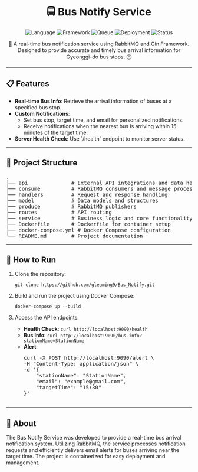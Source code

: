 <h1 align="center">🚍 Bus Notify Service</h1>
<p align="center">
    <img src="https://img.shields.io/badge/Language-Go-blue" alt="Language" />
    <img src="https://img.shields.io/badge/Framework-Gin-lightblue" alt="Framework" />
    <img src="https://img.shields.io/badge/Queue-RabbitMQ-orange" alt="Queue" />
    <img src="https://img.shields.io/badge/Deployment-Docker-yellow" alt="Deployment" />
    <img src="https://img.shields.io/badge/Status-Complete-green" alt="Status" />
</p>

<p align="center">📢 A real-time bus notification service using RabbitMQ and Gin Framework.<br> Designed to provide accurate and timely bus arrival information for Gyeonggi-do bus stops. 🕒</p>

<hr/>

<h2>📋 Features</h2>

<ul>
    <li><b>Real-time Bus Info</b>: Retrieve the arrival information of buses at a specified bus stop.</li>
    <li><b>Custom Notifications</b>:
        <ul>
            <li>Set bus stop, target time, and email for personalized notifications.</li>
            <li>Receive notifications when the nearest bus is arriving within 15 minutes of the target time.</li>
        </ul>
    </li>
    <li><b>Server Health Check</b>: Use `/health` endpoint to monitor server status.</li>
</ul>

<hr/>

<h2>📂 Project Structure</h2>

<pre>
.
├── api              # External API integrations and data handling
├── consume          # RabbitMQ consumers and message processing
├── handlers         # Request and response handling
├── model            # Data models and structures
├── produce          # RabbitMQ publishers
├── routes           # API routing
├── service          # Business logic and core functionality
├── Dockerfile       # Dockerfile for container setup
├── docker-compose.yml # Docker Compose configuration
└── README.md        # Project documentation
</pre>

<hr/>

<h2>🚀 How to Run</h2>

<ol>
    <li>Clone the repository:</li>
    <pre><code>git clone https://github.com/gleaming9/Bus_Notify.git</code></pre>
    <li>Build and run the project using Docker Compose:</li>
    <pre><code>docker-compose up --build</code></pre>
    <li>Access the API endpoints:</li>
    <ul>
        <li><b>Health Check</b>: <code>curl http://localhost:9090/health</code></li>
        <li><b>Bus Info</b>: <code>curl http://localhost:9090/bus-info?stationName=StationName</code></li>
        <li><b>Alert</b>:
            <pre>
curl -X POST http://localhost:9090/alert \
-H "Content-Type: application/json" \
-d '{
    "stationName": "StationName",
    "email": "example@gmail.com",
    "targetTime": "15:30"
}'
            </pre>
        </li>
    </ul>
</ol>

<hr>

<h2>📖 About</h2>
<p>The Bus Notify Service was developed to provide a real-time bus arrival notification system. Utilizing RabbitMQ, the service processes notification requests and efficiently delivers email alerts for buses arriving near the target time. The project is containerized for easy deployment and management.</p>


